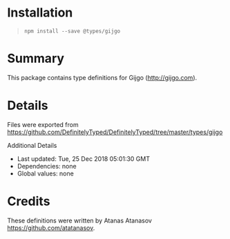 # Installation
> `npm install --save @types/gijgo`

# Summary
This package contains type definitions for Gijgo (http://gijgo.com).

# Details
Files were exported from https://github.com/DefinitelyTyped/DefinitelyTyped/tree/master/types/gijgo

Additional Details
 * Last updated: Tue, 25 Dec 2018 05:01:30 GMT
 * Dependencies: none
 * Global values: none

# Credits
These definitions were written by Atanas Atanasov <https://github.com/atatanasov>.
